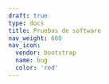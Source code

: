 ```yaml
---
draft: true
type: docs
title: Pruebas de software
nav_weight: 600
nav_icon:
  vendor: bootstrap
  name: bug
  color: 'red'
---
```

